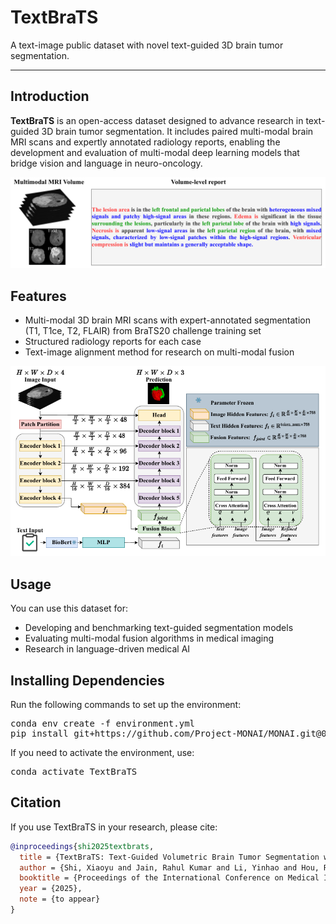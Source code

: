 # TextBraTS

A text-image public dataset with novel text-guided 3D brain tumor segmentation.

---

## Introduction

**TextBraTS** is an open-access dataset designed to advance research in text-guided 3D brain tumor segmentation. It includes paired multi-modal brain MRI scans and expertly annotated radiology reports, enabling the development and evaluation of multi-modal deep learning models that bridge vision and language in neuro-oncology.

![TextBraTS Overview](assets/datasample.PNG)

## Features

- Multi-modal 3D brain MRI scans with expert-annotated segmentation (T1, T1ce, T2, FLAIR) from BraTS20 challenge training set
- Structured radiology reports for each case
- Text-image alignment method for research on multi-modal fusion

![TextBraTS Overview](assets/overview.PNG)

## Usage

You can use this dataset for:
- Developing and benchmarking text-guided segmentation models
- Evaluating multi-modal fusion algorithms in medical imaging
- Research in language-driven medical AI

## Installing Dependencies
Run the following commands to set up the environment:
<pre>conda env create -f environment.yml 
pip install git+https://github.com/Project-MONAI/MONAI.git@07de215c </pre>
If you need to activate the environment, use:
<pre>conda activate TextBraTS </pre>

  

## Citation

If you use TextBraTS in your research, please cite:

```bibtex
@inproceedings{shi2025textbrats,
  title = {TextBraTS: Text-Guided Volumetric Brain Tumor Segmentation with Innovative Dataset Development and Fusion Module Exploration},
  author = {Shi, Xiaoyu and Jain, Rahul Kumar and Li, Yinhao and Hou, Ruibo and Cheng, Jingliang and Bai, Jie and Zhao, Guohua and Lin, Lanfen and Xu, Rui and Chen, Yen-wei},
  booktitle = {Proceedings of the International Conference on Medical Image Computing and Computer Assisted Intervention (MICCAI)},
  year = {2025},
  note = {to appear}
}
